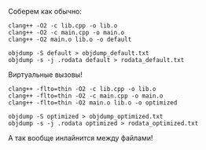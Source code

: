 Соберем как обычно:
```
clang++ -O2 -c lib.cpp -o lib.o
clang++ -O2 -c main.cpp -o main.o
clang++ -O2 main.o lib.o -o default

objdump -S default > objdump_default.txt
objdump -s -j .rodata default > rodata_default.txt
```

Виртуальные вызовы!


```
clang++ -flto=thin -O2 -c lib.cpp -o lib.o
clang++ -flto=thin -O2 -c main.cpp -o main.o
clang++ -flto=thin -O2 main.o lib.o -o optimized

objdump -S optimized > objdump_optimized.txt
objdump -s -j .rodata optimized > rodata_optimized.txt
```

А так вообще инлайнится между файлами!
